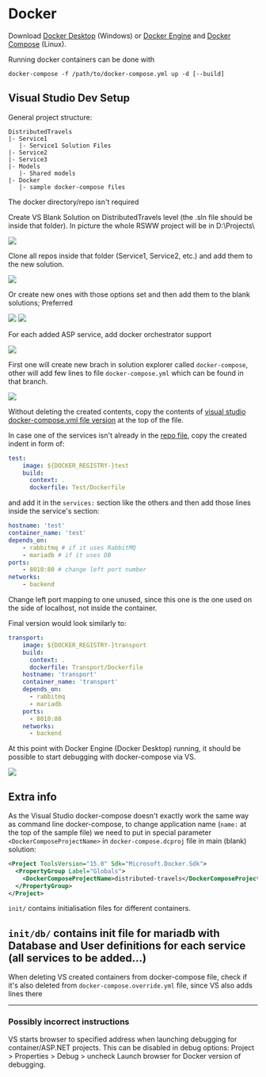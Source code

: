 # Docker

Download [Docker Desktop](https://docs.docker.com/desktop/windows/install/) (Windows) or [Docker Engine](https://docs.docker.com/engine/install/) and [Docker Compose](https://docs.docker.com/compose/install/) (Linux).

Running docker containers can be done with
```
docker-compose -f /path/to/docker-compose.yml up -d [--build]
```
## Visual Studio Dev Setup
General project structure:
```
DistributedTravels
|- Service1
   |- Service1 Solution Files
|- Service2
|- Service3
|- Models
   |- Shared models
|- Docker
   |- sample docker-compose files
```

The docker directory/repo isn't required

Create VS Blank Solution on DistributedTravels level (the .sln file should be inside that folder). In picture the whole RSWW project will be in D:\Projects\

![](pics/create_blank.png)

Clone all repos inside that folder (Service1, Service2, etc.) and add them to the new solution.

![](pics/add_project.png)

Or create new ones with those options set and then add them to the blank solutions; Preferred 

![](pics/new_asp_1.png)
![](pics/new_asp_2.png)

For each added ASP service, add docker orchestrator support

![](pics/add_docker.png)

First one will create new brach in solution explorer called `docker-compose`, other will add few lines to file `docker-compose.yml` which can be found in that branch.

![](pics/vs_compose.png)

Without deleting the created contents, copy the contents of [visual studio docker-compose.yml file version](./docker-compose.visualstudio.yml) at the top of the file.

In case one of the services isn't already in the [repo file](./docker-compose.visualstudio.yml), copy the created indent in form of:
```yaml
test:
    image: ${DOCKER_REGISTRY-}test
    build:
      context: .
      dockerfile: Test/Dockerfile
```
and add it in the `services:` section like the others and then add those lines inside the service's section:
```yaml
hostname: 'test'
container_name: 'test'
depends_on:
    - rabbitmq # if it uses RabbitMQ
    - mariadb # if it uses DB
ports:
    - 8010:80 # change left port number
networks:
    - backend
```
Change left port mapping to one unused, since this one is the one used on the side of localhost, not inside the container.

Final version would look similarly to:
```yaml
transport:
    image: ${DOCKER_REGISTRY-}transport
    build:
      context: .
      dockerfile: Transport/Dockerfile
    hostname: 'transport'
    container_name: 'transport'
    depends_on:
      - rabbitmq
      - mariadb
    ports:
      - 8010:80
    networks:
      - backend
```

At this point with Docker Engine (Docker Desktop) running, it should be possible to start debugging with docker-compose via VS.

![](pics/debug.png)

## Extra info
As the Visual Studio docker-compose doesn't exactly work the same way as command line docker-compose, to change application name (`name:` at the top of the sample file) we need to put in special parameter `<DockerComposeProjectName>` in `docker-compose.dcproj` file in main (blank) solution:
```xml
<Project ToolsVersion="15.0" Sdk="Microsoft.Docker.Sdk">
  <PropertyGroup Label="Globals">
    <DockerComposeProjectName>distributed-travels</DockerComposeProjectName>
  </PropertyGroup>
</Project>
```

`init/` contains initialisation files for different containers.

`init/db/` contains init file for mariadb with Database and User definitions for each service (all services to be added...)
-------------------------------
When deleting VS created containers from docker-compose file, check if it's also deleted from  `docker-compose.override.yml` file, since VS also adds lines there

-------------------------------
### Possibly incorrect instructions

VS starts browser to specified address when launching debugging for container/ASP.NET projects. This can be disabled in debug options: Project > Properties > Debug > uncheck Launch browser for Docker version of debugging.